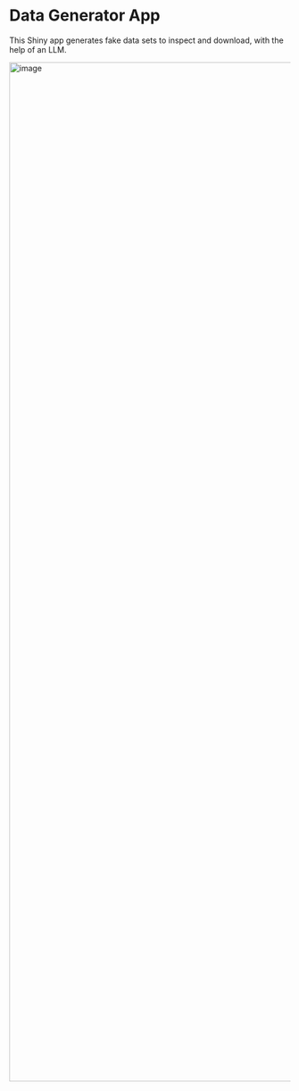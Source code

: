 # Data Generator App

This Shiny app generates fake data sets to inspect and download, with the help of an LLM.

<img width="1828" alt="image" src="https://github.com/user-attachments/assets/a13051a7-2a68-4083-adbe-dab5c45c158e">
